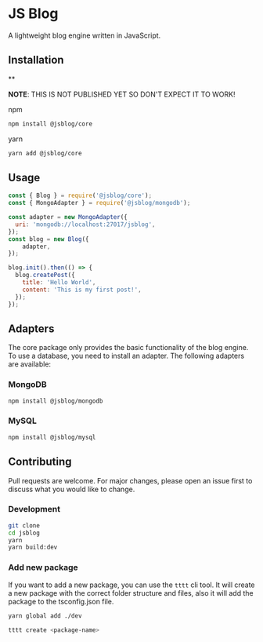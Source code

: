 # JS Blog
A lightweight blog engine written in JavaScript.

## Installation
**

**NOTE**: THIS IS NOT PUBLISHED YET SO DON'T EXPECT IT TO WORK!

npm
```bash
npm install @jsblog/core
```
yarn
```bash
yarn add @jsblog/core
```

## Usage
```js
const { Blog } = require('@jsblog/core');
const { MongoAdapter } = require('@jsblog/mongodb');

const adapter = new MongoAdapter({
  uri: 'mongodb://localhost:27017/jsblog',
});
const blog = new Blog({
    adapter,
});

blog.init().then(() => {
  blog.createPost({
    title: 'Hello World',
    content: 'This is my first post!',
  });
});
```

## Adapters
The core package only provides the basic functionality of the blog engine. To use a database, you need to install an adapter. The following adapters are available:
### MongoDB
```bash
npm install @jsblog/mongodb
```
### MySQL
```bash
npm install @jsblog/mysql
```

## Contributing
Pull requests are welcome. For major changes, please open an issue first to discuss what you would like to change.

### Development
```bash
git clone
cd jsblog
yarn
yarn build:dev
```

### Add new package
If you want to add a new package, you can use the `tttt` cli tool. It will create a new package with the correct folder structure and files, also it will add the package to the tsconfig.json file.
```bash
yarn global add ./dev
```
```bash
tttt create <package-name>
```
